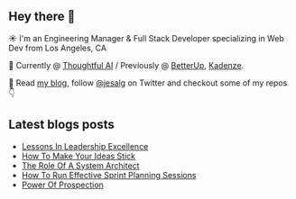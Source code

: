 ## Hey there 👋
:sunny: I'm an Engineering Manager & Full Stack Developer specializing in Web Dev from Los Angeles, CA

:office: Currently @ [Thoughtful AI](https://github.com/Thoughtful-Automation) / Previously @ [BetterUp](https://github.com/BetterUp), [Kadenze](https://github.com/Kadenze).

:eyes: Read [my blog](https://jes.al/), follow [@jesalg](https://twitter.com/jesalg) on Twitter and checkout some of my repos :point_down: 

## Latest blogs posts
<!-- BLOG-POST-LIST:START -->
- [Lessons In Leadership Excellence](https://jes.al/2023/12/lessons-in-leadership-excellence/)
- [How To Make Your Ideas Stick](https://jes.al/2023/12/how-to-make-your-ideas-stick/)
- [The Role Of A System Architect](https://jes.al/2023/08/the-role-of-a-system-architect/)
- [How To Run Effective Sprint Planning Sessions](https://jes.al/2023/07/how-to-run-effective-sprint-planning-sessions/)
- [Power Of Prospection](https://jes.al/2023/04/power-of-prospection/)
<!-- BLOG-POST-LIST:END -->
